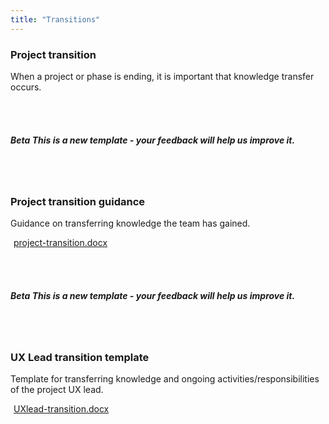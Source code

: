 ```yaml
---
title: "Transitions"
---
```


<div class="pl-pattern">

<h3>Project transition</h3>

When a project or phase is ending, it is important that knowledge transfer occurs.

<br><br>
</div>

<div class="pl-pattern">
<h5 class="text-muted normal"><span class="label label-info">Beta</span> This is a new template - your feedback will help us improve it.</h5>

<br><br>

### Project transition guidance

Guidance on transferring knowledge the team has gained.	

<a href="../downloads/project-transition.docx"><i class="icon icon-file-word-o" style="margin-right: 5px"></i>project-transition.docx</a>

<br><br>
</div>

<div class="pl-pattern">

<h5 class="text-muted normal"><span class="label label-info">Beta</span> This is a new template - your feedback will help us improve it.</h5>

<br><br>

### UX Lead transition template

Template for transferring knowledge and ongoing activities/responsibilities of the project UX lead.	

<a href="../downloads/UXlead-transition.docx"><i class="icon icon-file-word-o" style="margin-right: 5px"></i>UXlead-transition.docx</a>

<br><br>
</div>
